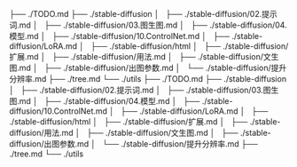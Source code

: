 ├── ./TODO.md
├── ./stable-diffusion
│   ├── ./stable-diffusion/02.提示词.md
│   ├── ./stable-diffusion/03.图生图.md
│   ├── ./stable-diffusion/04.模型.md
│   ├── ./stable-diffusion/10.ControlNet.md
│   ├── ./stable-diffusion/LoRA.md
│   ├── ./stable-diffusion/html
│   ├── ./stable-diffusion/扩展.md
│   ├── ./stable-diffusion/用法.md
│   ├── ./stable-diffusion/文生图.md
│   ├── ./stable-diffusion/出图参数.md
│   └── ./stable-diffusion/提升分辨率.md
├── ./tree.md
└── ./utils
├── ./TODO.md
├── ./stable-diffusion
│   ├── ./stable-diffusion/02.提示词.md
│   ├── ./stable-diffusion/03.图生图.md
│   ├── ./stable-diffusion/04.模型.md
│   ├── ./stable-diffusion/10.ControlNet.md
│   ├── ./stable-diffusion/LoRA.md
│   ├── ./stable-diffusion/html
│   ├── ./stable-diffusion/扩展.md
│   ├── ./stable-diffusion/用法.md
│   ├── ./stable-diffusion/文生图.md
│   ├── ./stable-diffusion/出图参数.md
│   └── ./stable-diffusion/提升分辨率.md
├── ./tree.md
└── ./utils
